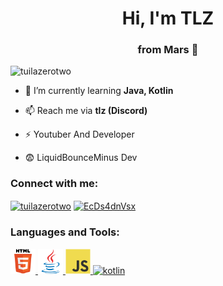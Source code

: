 <h1 align="center">Hi, I'm TLZ</h1>
<h3 align="center">from Mars 🤡</h3>

<p align="left"> <img src="https://komarev.com/ghpvc/?username=TuiLaZeroTwo&label=fan%20của%20tlz&color=0e75b6&style=flat" alt="tuilazerotwo" /> </p>

- 🌱 I’m currently learning **Java, Kotlin**

- 📫 Reach me via **tlz (Discord)**

- ⚡ Youtuber And Developer

- 😨 LiquidBounceMinus Dev

<h3 align="left">Connect with me:</h3>
<p align="left">
<a href="https://www.youtube.com/c/tlzitsme" target="blank"><img align="center" src="https://raw.githubusercontent.com/rahuldkjain/github-profile-readme-generator/master/src/images/icons/Social/youtube.svg" alt="tuilazerotwo" height="30" width="40" /></a>
<a href="https://discord.gg/bxb3Fy9B4U" target="blank"><img align="center" src="https://raw.githubusercontent.com/rahuldkjain/github-profile-readme-generator/master/src/images/icons/Social/discord.svg" alt="EcDs4dnVsx" height="30" width="40" /></a>
</p>

<h3 align="left">Languages and Tools:</h3>
<p align="left"> <a href="https://www.w3.org/html/" target="_blank" rel="noreferrer"> <img src="https://raw.githubusercontent.com/devicons/devicon/master/icons/html5/html5-original-wordmark.svg" alt="html5" width="40" height="40"/> </a> <a href="https://www.java.com" target="_blank" rel="noreferrer"> <img src="https://raw.githubusercontent.com/devicons/devicon/master/icons/java/java-original.svg" alt="java" width="40" height="40"/> </a> <a href="https://developer.mozilla.org/en-US/docs/Web/JavaScript" target="_blank" rel="noreferrer"> <img src="https://raw.githubusercontent.com/devicons/devicon/master/icons/javascript/javascript-original.svg" alt="javascript" width="40" height="40"/> </a> <a href="https://kotlinlang.org" target="_blank" rel="noreferrer"> <img src="https://www.vectorlogo.zone/logos/kotlinlang/kotlinlang-icon.svg" alt="kotlin" width="40" height="40"/> </a> <a 
